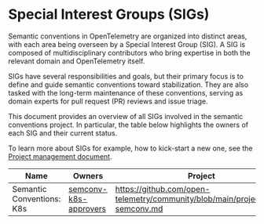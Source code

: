 # Special Interest Groups (SIGs)

Semantic conventions in OpenTelemetry are organized into distinct areas,
with each area being overseen by a Special Interest Group (SIG). A SIG is
composed of multidisciplinary contributors who bring expertise in both the
relevant domain and OpenTelemetry itself.

SIGs have several responsibilities and goals, but their primary focus is to
define and guide semantic conventions toward stabilization. They are also tasked
with the long-term maintenance of these conventions, serving as domain experts
for pull request (PR) reviews and issue triage.

This document provides an overview of all SIGs involved in the
semantic conventions project. In particular, the table below highlights
the owners of each SIG and their current status.

To learn more about SIGs for example, how to kick-start a new one, see the
[Project management document](https://github.com/open-telemetry/community/blob/main/project-management.md).

<!-- NOTE: THIS TABLE IS AUTOGENERATED. DO NOT EDIT BY HAND. -->
<!-- see internal/tools/scripts/update-sig-table.py -->
<!-- prettier-ignore-start -->
<!-- markdownlint-capture -->
<!-- markdownlint-disable -->
<!-- sigs -->
| Name | Owners | Project | Board | Areas | Status | Directories | Notes |
|------|--------|---------|-------|-------|--------|-------------|-------|
| Semantic Conventions: K8s | [semconv-k8s-approvers](https://github.com/orgs/open-telemetry/teams/semconv-k8s-approvers) | https://github.com/open-telemetry/community/blob/main/projects/k8s-semconv.md | https://github.com/orgs/open-telemetry/projects/114/views/1 | `area:k8s`, `area:container` | `accepting_contributions`, `active` | `/model/k8s/`, `/model/containers/` | The SIG is looking for contributions! |
<!-- endsigs -->
<!-- markdownlint-restore -->
<!-- prettier-ignore-end -->
<!-- END AUTOGENERATED TEXT -->
<!-- endsemconv -->